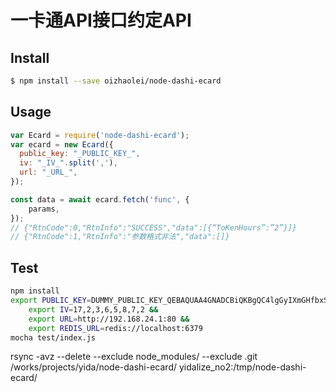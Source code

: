 # 一卡通API接口约定API

## Install

```sh
$ npm install --save oizhaolei/node-dashi-ecard
```


## Usage

```js
var Ecard = require('node-dashi-ecard');
var ecard = new Ecard({
  public_key: "_PUBLIC_KEY_",
  iv: "_IV_".split(','),
  url: "_URL_",
});

const data = await ecard.fetch('func', {
    params,
});
// {"RtnCode":0,"RtnInfo":"SUCCESS","data":[{“ToKenHours”:”2”}]}
// {"RtnCode":1,"RtnInfo":"参数格式非法","data":[]}
```

## Test
```sh
npm install
export PUBLIC_KEY=DUMMY_PUBLIC_KEY_QEBAQUAA4GNADCBiQKBgQC4lgGyIXmGHfbxSkWlG1OrMjKErNS2vq4Q1Ay/o3ne2sxcoITze5sShffHAOFbWK2YGz1c9MJVkw2YPkLGzQbwxkGi+1O5g4MiPAd6GS7GJhalDpip3Qu7arMpOZ6CUaxW8BB/OvaE1U6y7JbPsMlnQnJqSLQySiXq3A8XOzYPEwIDAQAB &&
    export IV=17,2,3,6,5,8,7,2 &&
    export URL=http://192.168.24.1:80 &&
    export REDIS_URL=redis://localhost:6379
mocha test/index.js
```

rsync -avz --delete --exclude node_modules/ --exclude .git /works/projects/yida/node-dashi-ecard/ yidalize_no2:/tmp/node-dashi-ecard/

